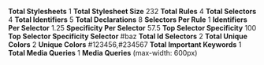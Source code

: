 __Total Stylesheets__ 1
__Total Stylesheet Size__ 232
__Total Rules__ 4
__Total Selectors__ 4
__Total Identifiers__ 5
__Total Declarations__ 8
__Selectors Per Rule__ 1
__Identifiers Per Selector__ 1.25
__Specificity Per Selector__ 57.5
__Top Selector Specificity__ 100
__Top Selector Specificity Selector__ #baz
__Total Id Selectors__ 2
__Total Unique Colors__ 2
__Unique Colors__ #123456,#234567
__Total Important Keywords__ 1
__Total Media Queries__ 1
__Media Queries__ (max-width: 600px)
